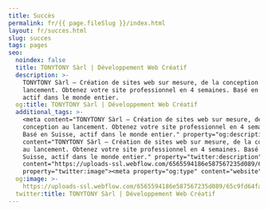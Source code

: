 ```yaml
---
title: Succès
permalink: fr/{{ page.fileSlug }}/index.html
layout: fr/succes.html
slug: succes
tags: pages
seo:
  noindex: false
  title: TONYTONY Sàrl | Développement Web Créatif
  description: >-
    TONYTONY Sàrl – Création de sites web sur mesure, de la conception au
    lancement. Obtenez votre site professionnel en 4 semaines. Basé en Suisse,
    actif dans le monde entier.
  og:title: TONYTONY Sàrl | Développement Web Créatif
  additional_tags: >-
    <meta content="TONYTONY Sàrl – Création de sites web sur mesure, de la
    conception au lancement. Obtenez votre site professionnel en 4 semaines.
    Basé en Suisse, actif dans le monde entier." property="og:description"><meta
    content="TONYTONY Sàrl – Création de sites web sur mesure, de la conception
    au lancement. Obtenez votre site professionnel en 4 semaines. Basé en
    Suisse, actif dans le monde entier." property="twitter:description"><meta
    content="https://uploads-ssl.webflow.com/6565594186e587567235d089/65c9fd64fac437c9bcd61ca7_opengraph%20fr.jpg"
    property="twitter:image"><meta property="og:type" content="website">
  og:image: >-
    https://uploads-ssl.webflow.com/6565594186e587567235d089/65c9fd64fac437c9bcd61ca7_opengraph%20fr.jpg
  twitter:title: TONYTONY Sàrl | Développement Web Créatif
---
```



